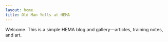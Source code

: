 ```yaml
---
layout: home
title: Old Man Yells at HEMA
---
```


Welcome. This is a simple HEMA blog and gallery—articles, training notes, and art.